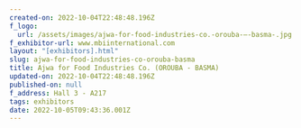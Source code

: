 ```yaml
---
created-on: 2022-10-04T22:48:48.196Z
f_logo:
  url: /assets/images/ajwa-for-food-industries-co.-orouba-–-basma-.jpg
f_exhibitor-url: www.mbiinternational.com
layout: "[exhibitors].html"
slug: ajwa-for-food-industries-co-orouba-basma
title: Ajwa for Food Industries Co. (OROUBA - BASMA)
updated-on: 2022-10-04T22:48:48.196Z
published-on: null
f_address: Hall 3 - A217
tags: exhibitors
date: 2022-10-05T09:43:36.001Z
---
```

